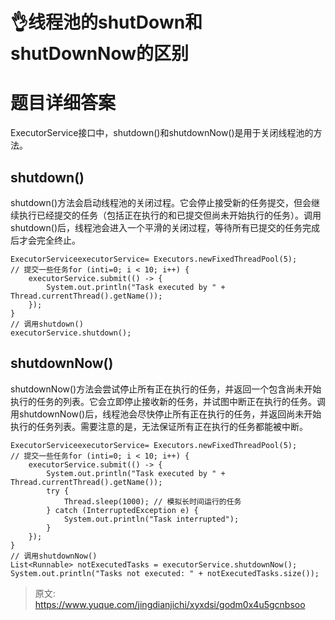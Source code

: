 # 👌线程池的shutDown和shutDownNow的区别

# 题目详细答案
ExecutorService接口中，shutdown()和shutdownNow()是用于关闭线程池的方法。

## shutdown()
shutdown()方法会启动线程池的关闭过程。它会停止接受新的任务提交，但会继续执行已经提交的任务（包括正在执行的和已提交但尚未开始执行的任务）。调用shutdown()后，线程池会进入一个平滑的关闭过程，等待所有已提交的任务完成后才会完全终止。

```plain
ExecutorServiceexecutorService= Executors.newFixedThreadPool(5);
// 提交一些任务for (inti=0; i < 10; i++) {
    executorService.submit(() -> {
        System.out.println("Task executed by " + Thread.currentThread().getName());
    });
}
// 调用shutdown()
executorService.shutdown();
```

## shutdownNow()
shutdownNow()方法会尝试停止所有正在执行的任务，并返回一个包含尚未开始执行的任务的列表。它会立即停止接收新的任务，并试图中断正在执行的任务。调用shutdownNow()后，线程池会尽快停止所有正在执行的任务，并返回尚未开始执行的任务列表。需要注意的是，无法保证所有正在执行的任务都能被中断。

```plain
ExecutorServiceexecutorService= Executors.newFixedThreadPool(5);
// 提交一些任务for (inti=0; i < 10; i++) {
    executorService.submit(() -> {
        System.out.println("Task executed by " + Thread.currentThread().getName());
        try {
            Thread.sleep(1000); // 模拟长时间运行的任务
        } catch (InterruptedException e) {
            System.out.println("Task interrupted");
        }
    });
}
// 调用shutdownNow()
List<Runnable> notExecutedTasks = executorService.shutdownNow();
System.out.println("Tasks not executed: " + notExecutedTasks.size());
```



> 原文: <https://www.yuque.com/jingdianjichi/xyxdsi/godm0x4u5gcnbsoo>